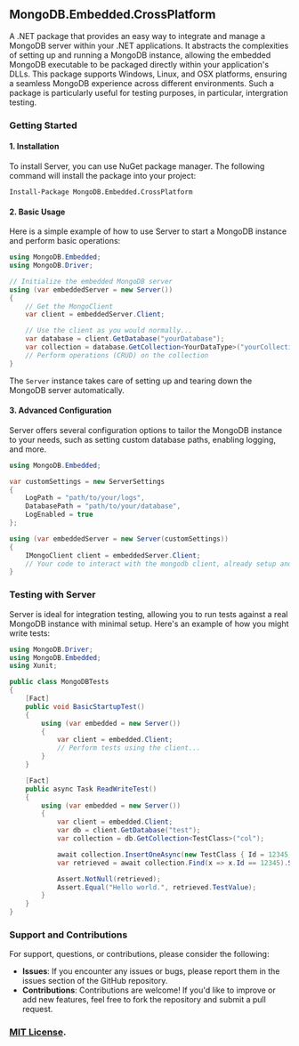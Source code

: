 ## MongoDB.Embedded.CrossPlatform

A .NET package that provides an easy way to integrate and manage a MongoDB server within your .NET applications. It abstracts the complexities of setting up and running a MongoDB instance, allowing the embedded MongoDB executable to be packaged directly within your application's DLLs. This package supports Windows, Linux, and OSX platforms, ensuring a seamless MongoDB experience across different environments. Such a package is particularly useful for testing purposes, in particular, intergration testing.

### Getting Started

#### 1. Installation

To install Server, you can use NuGet package manager. The following command will install the package into your project:

```
Install-Package MongoDB.Embedded.CrossPlatform
```

#### 2. Basic Usage

Here is a simple example of how to use Server to start a MongoDB instance and perform basic operations:

```csharp
using MongoDB.Embedded;
using MongoDB.Driver;

// Initialize the embedded MongoDB server
using (var embeddedServer = new Server())
{
    // Get the MongoClient
    var client = embeddedServer.Client;

    // Use the client as you would normally...
    var database = client.GetDatabase("yourDatabase");
    var collection = database.GetCollection<YourDataType>("yourCollection");
    // Perform operations (CRUD) on the collection
}
```

The `Server` instance takes care of setting up and tearing down the MongoDB server automatically.

#### 3. Advanced Configuration

Server offers several configuration options to tailor the MongoDB instance to your needs, such as setting custom database paths, enabling logging, and more.

```csharp
using MongoDB.Embedded;

var customSettings = new ServerSettings
{
    LogPath = "path/to/your/logs",
    DatabasePath = "path/to/your/database",
    LogEnabled = true
};

using (var embeddedServer = new Server(customSettings))
{
    IMongoClient client = embeddedServer.Client;
    // Your code to interact with the mongodb client, already setup and connected!
}
```

### Testing with Server

Server is ideal for integration testing, allowing you to run tests against a real MongoDB instance with minimal setup. Here's an example of how you might write tests:

```csharp
using MongoDB.Driver;
using MongoDB.Embedded;
using Xunit;

public class MongoDBTests
{
    [Fact]
    public void BasicStartupTest()
    {
        using (var embedded = new Server())
        {
            var client = embedded.Client;
            // Perform tests using the client...
        }
    }

    [Fact]
    public async Task ReadWriteTest()
    {
        using (var embedded = new Server())
        {
            var client = embedded.Client;
            var db = client.GetDatabase("test");
            var collection = db.GetCollection<TestClass>("col");

            await collection.InsertOneAsync(new TestClass { Id = 12345, TestValue = "Hello world." });
            var retrieved = await collection.Find(x => x.Id == 12345).SingleOrDefaultAsync();

            Assert.NotNull(retrieved);
            Assert.Equal("Hello world.", retrieved.TestValue);
        }
    }
}
```

### Support and Contributions

For support, questions, or contributions, please consider the following:

- **Issues**: If you encounter any issues or bugs, please report them in the issues section of the GitHub repository.
- **Contributions**: Contributions are welcome! If you'd like to improve or add new features, feel free to fork the repository and submit a pull request.

### [MIT License](LICENSE).
